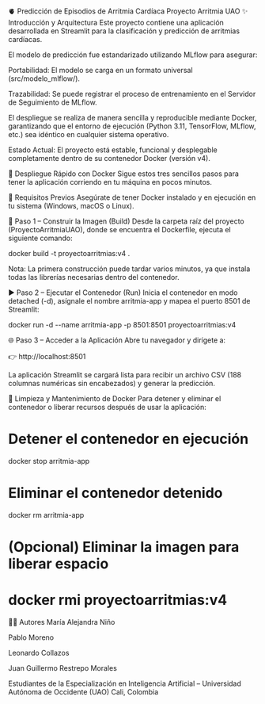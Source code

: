 🫀 Predicción de Episodios de Arritmia Cardíaca
Proyecto Arritmia UAO
✨ Introducción y Arquitectura
Este proyecto contiene una aplicación desarrollada en Streamlit para la clasificación y predicción de arritmias cardíacas.

El modelo de predicción fue estandarizado utilizando MLflow para asegurar:

Portabilidad: El modelo se carga en un formato universal (src/modelo_mlflow/).

Trazabilidad: Se puede registrar el proceso de entrenamiento en el Servidor de Seguimiento de MLflow.

El despliegue se realiza de manera sencilla y reproducible mediante Docker, garantizando que el entorno de ejecución (Python 3.11, TensorFlow, MLflow, etc.) sea idéntico en cualquier sistema operativo.

Estado Actual:
El proyecto está estable, funcional y desplegable completamente dentro de su contenedor Docker (versión v4).

🐳 Despliegue Rápido con Docker
Sigue estos tres sencillos pasos para tener la aplicación corriendo en tu máquina en pocos minutos.

🔧 Requisitos Previos
Asegúrate de tener Docker instalado y en ejecución en tu sistema (Windows, macOS o Linux).

🧱 Paso 1 – Construir la Imagen (Build)
Desde la carpeta raíz del proyecto (ProyectoArritmiaUAO), donde se encuentra el Dockerfile, ejecuta el siguiente comando:

docker build -t proyectoarritmias:v4 .

Nota: La primera construcción puede tardar varios minutos, ya que instala todas las librerías necesarias dentro del contenedor.

▶️ Paso 2 – Ejecutar el Contenedor (Run)
Inicia el contenedor en modo detached (-d), asígnale el nombre arritmia-app y mapea el puerto 8501 de Streamlit:

docker run -d --name arritmia-app -p 8501:8501 proyectoarritmias:v4

🌐 Paso 3 – Acceder a la Aplicación
Abre tu navegador y dirígete a:

👉 http://localhost:8501

La aplicación Streamlit se cargará lista para recibir un archivo CSV (188 columnas numéricas sin encabezados) y generar la predicción.

🧹 Limpieza y Mantenimiento de Docker
Para detener y eliminar el contenedor o liberar recursos después de usar la aplicación:

# Detener el contenedor en ejecución
docker stop arritmia-app

# Eliminar el contenedor detenido
docker rm arritmia-app

# (Opcional) Eliminar la imagen para liberar espacio
# docker rmi proyectoarritmias:v4

👨‍💻 Autores
María Alejandra Niño

Pablo Moreno

Leonardo Collazos

Juan Guillermo Restrepo Morales

Estudiantes de la Especialización en Inteligencia Artificial – Universidad Autónoma de Occidente (UAO)
Cali, Colombia
